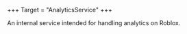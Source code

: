 +++
Target = "AnalyticsService"
+++

An internal service intended for handling analytics on Roblox.